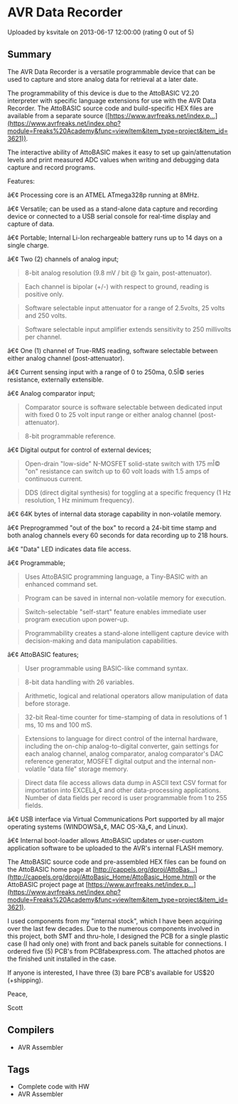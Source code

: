 # AVR Data Recorder

Uploaded by ksvitale on 2013-06-17 12:00:00 (rating 0 out of 5)

## Summary

The AVR Data Recorder is a versatile programmable device that can be used to capture and store analog data for retrieval at a later date. 


The programmability of this device is due to the AttoBASIC V2.20 interpreter with specific language extensions for use with the AVR Data Recorder. The AttoBASIC source code and build-specific HEX files are available from a separate source ([https://www.avrfreaks.net/index.p...](https://www.avrfreaks.net/index.php?module=Freaks%20Academy&func=viewItem&item_type=project&item_id=3621)). 


The interactive ability of AttoBASIC makes it easy to set up gain/attenutation levels and print measured ADC values when writing and debugging data capture and record programs. 


Features:  

â€¢ Processing core is an ATMEL ATmega328p running at 8MHz.  

â€¢ Versatile; can be used as a stand-alone data capture and recording device or connected to a USB serial console for real-time display and capture of data.  

â€¢ Portable; Internal Li-Ion rechargeable battery runs up to 14 days on a single charge.  

â€¢ Two (2) channels of analog input;  

> 8-bit analog resolution (9.8 mV / bit @ 1x gain, post-attenuator).  

> Each channel is bipolar (+/-) with respect to ground, reading is positive only.  

> Software selectable input attenuator for a range of 2.5volts, 25 volts and 250 volts.  

> Software selectable input amplifier extends sensitivity to 250 millivolts per channel.  

â€¢ One (1) channel of True-RMS reading, software selectable between either analog channel (post-attenuator).  

â€¢ Current sensing input with a range of 0 to 250ma, 0.5Î© series resistance, externally extensible.  

â€¢ Analog comparator input;  

> Comparator source is software selectable between dedicated input with fixed 0 to 25 volt input range or either analog channel (post-attenuator).  

> 8-bit programmable reference.  

â€¢ Digital output for control of external devices;  

> Open-drain "low-side" N-MOSFET solid-state switch with 175 mÎ© "on" resistance can switch up to 60 volt loads with 1.5 amps of continuous current.  

> DDS (direct digital synthesis) for toggling at a specific frequency (1 Hz resolution, 1 Hz minimum frequency).  

â€¢ 64K bytes of internal data storage capability in non-volatile memory.  

â€¢ Preprogrammed "out of the box" to record a 24-bit time stamp and both analog channels every 60 seconds for data recording up to 218 hours.  

â€¢ "Data" LED indicates data file access.  

â€¢ Programmable;  

> Uses AttoBASIC programming language, a Tiny-BASIC with an enhanced command set.  

> Program can be saved in internal non-volatile memory for execution.  

> Switch-selectable "self-start" feature enables immediate user program execution upon power-up.  

> Programmability creates a stand-alone intelligent capture device with decision-making and data manipulation capabilities.  

â€¢ AttoBASIC features;  

> User programmable using BASIC-like command syntax.  

> 8-bit data handling with 26 variables.  

> Arithmetic, logical and relational operators allow manipulation of data before storage.  

> 32-bit Real-time counter for time-stamping of data in resolutions of 1 ms, 10 ms and 100 mS.  

> Extensions to language for direct control of the internal hardware, including the on-chip analog-to-digital converter, gain settings for each analog channel, analog comparator, analog comparator's DAC reference generator, MOSFET digital output and the internal non-volatile "data file" storage memory.  

> Direct data file access allows data dump in ASCII text CSV format for importation into EXCELâ„¢ and other data-processing applications. Number of data fields per record is user programmable from 1 to 255 fields.  

â€¢ USB interface via Virtual Communications Port supported by all major operating systems (WINDOWSâ„¢, MAC OS-Xâ„¢, and Linux).  

â€¢ Internal boot-loader allows AttoBASIC updates or user-custom application software to be uploaded to the AVR's internal FLASH memory.


The AttoBASIC source code and pre-assembled HEX files can be found on the AttoBASIC home page at [http://cappels.org/dproj/AttoBas...](http://cappels.org/dproj/AttoBasic_Home/AttoBasic_Home.html) or the AttoBASIC project page at [https://www.avrfreaks.net/index.p...](https://www.avrfreaks.net/index.php?module=Freaks%20Academy&func=viewItem&item_type=project&item_id=3621).


I used components from my "internal stock", which I have been acquiring over the last few decades. Due to the numerous components involved in this project, both SMT and thru-hole, I designed the PCB for a single plastic case (I had only one) with front and back panels suitable for connections. I ordered five (5) PCB's from PCBfabexpress.com. The attached photos are the finished unit installed in the case.


If anyone is interested, I have three (3) bare PCB's available for US$20 (+shipping).


Peace,  

Scott

## Compilers

- AVR Assembler

## Tags

- Complete code with HW
- AVR Assembler
